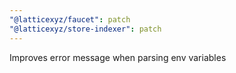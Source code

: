 ```yaml
---
"@latticexyz/faucet": patch
"@latticexyz/store-indexer": patch
---
```


Improves error message when parsing env variables
